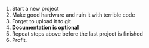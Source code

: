 1. Start a new project
2. Make good hardware and ruin it with terrible code
3. Forget to upload it to git
4. **Documentation is optional**
5. Repeat steps above before the last project is finished
6. Profit.

<!--
**jediemil/jediemil** is a ✨ _special_ ✨ repository because its `README.md` (this file) appears on your GitHub profile.

Here are some ideas to get you started:

- 🔭 I’m currently working on ...
- 🌱 I’m currently learning ...
- 👯 I’m looking to collaborate on ...
- 🤔 I’m looking for help with ...
- 💬 Ask me about ...
- 📫 How to reach me: ...
- 😄 Pronouns: ...
- ⚡ Fun fact: ...
-->
